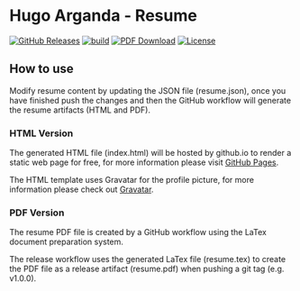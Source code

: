 

# Hugo Arganda - Resume

[![GitHub Releases](https://badgen.net/github/tag/argandas/argandas.github.io)](https://github.com/argandas/argandas.github.io/releases)
[![build](https://github.com/argandas/argandas.github.io/workflows/build/badge.svg)](https://github.com/argandas/argandas.github.io/actions/workflows/build.yml)
[![PDF Download](https://img.shields.io/badge/Download-PDF-red.svg)](https://github.com/argandas/argandas.github.io/releases/latest/download/resume.pdf)
[![License](https://img.shields.io/badge/License-CC_BY--SA_4.0-lightgrey.svg)](https://creativecommons.org/licenses/by-sa/4.0/)

## How to use

Modify resume content by updating the JSON file (resume.json), once you have finished push the changes and then the GitHub workflow will generate the resume artifacts (HTML and PDF).

### HTML Version

The generated HTML file (index.html) will be hosted by github.io to render a static web page for free, for more information please visit [GitHub Pages](https://pages.github.com/).

The HTML template uses Gravatar for the profile picture, for more information please check out [Gravatar](https://en.gravatar.com/).

### PDF Version

The resume PDF file is created by a GitHub workflow using the LaTex document preparation system.

The release workflow uses the generated LaTex file (resume.tex) to create the PDF file as a release artifact (resume.pdf) when pushing a git tag (e.g. v1.0.0).
